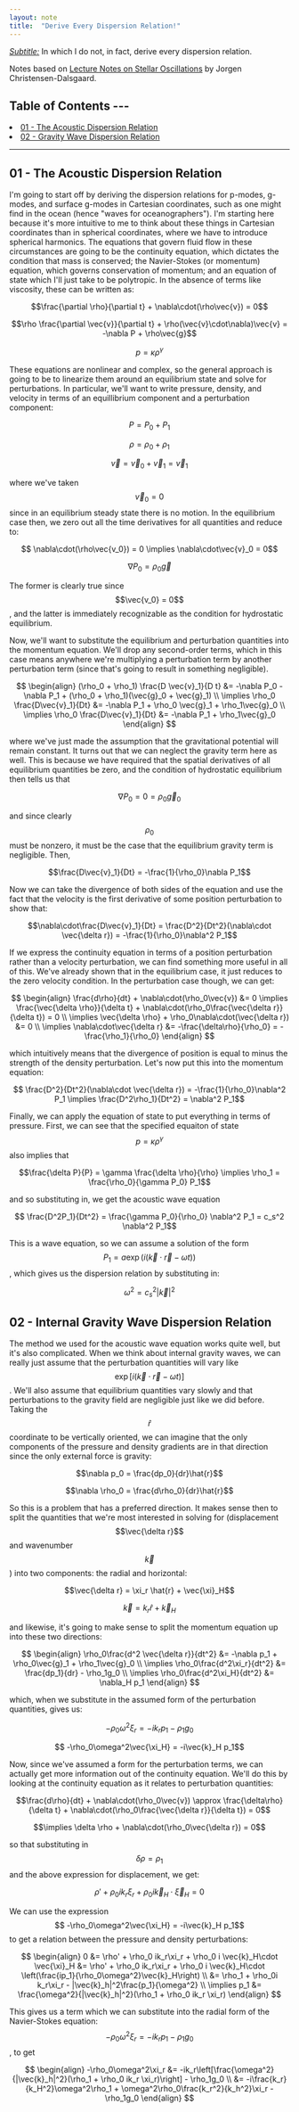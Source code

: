 ```yaml
---
layout: note
title:  "Derive Every Dispersion Relation!"
---
```


<ins>*Subtitle:*</ins> In which I do not, in fact, derive every dispersion relation.

Notes based on [Lecture Notes on Stellar Oscillations](https://users-phys.au.dk/jcd/oscilnotes/Lecture_Notes_on_Stellar_Oscillations.pdf) by Jorgen Christensen-Dalsgaard.

<p>
    <h2>Table of Contents ---</h2>
<list>
    <li><a href="#cartesian-acoustic">01 - The Acoustic Dispersion Relation</a></li>
    <li><a href="#cartesian-gravity">02 - Gravity Wave Dispersion Relation</a></li>
</list>
<hr>
</p>


<h2 id="cartesian-acoustic">01 - The Acoustic Dispersion Relation</h2>

I'm going to start off by deriving the dispersion relations for p-modes, g-modes, and surface g-modes in Cartesian coordinates, such as one might find in the ocean (hence "waves for oceanographers"). I'm starting here because it's more intuitive to me to think about these things in Cartesian coordinates than in spherical coordinates, where we have to introduce spherical harmonics. The equations that govern fluid flow in these circumstances are going to be the continuity equation, which dictates the condition that mass is conserved; the Navier-Stokes (or momentum) equation, which governs conservation of momentum; and an equation of state which I'll just take to be polytropic. In the absence of terms like viscosity, these can be written as:

$$\frac{\partial \rho}{\partial t} + \nabla\cdot(\rho\vec{v}) = 0$$

$$\rho \frac{\partial \vec{v}}{\partial t} + \rho(\vec{v}\cdot\nabla)\vec{v} = -\nabla P + \rho\vec{g}$$

$$p = \kappa \rho^{\gamma}$$

These equations are nonlinear and complex, so the general approach is going to be to linearize them around an equilibrium state and solve for perturbations. In particular, we'll want to write pressure, density, and velocity in terms of an equillibrium component and a perturbation component:

$$P = P_0 + P_1$$

$$\rho = \rho_0 + \rho_1$$

$$\vec{v} = \vec{v}_0 + \vec{v}_1 = \vec{v}_1$$

where we've taken $$\vec{v}_0 = 0$$ since in an equilibrium steady state there is no motion. In the equilibrium case then, we zero out all the time derivatives for all quantities and reduce to:

$$ \nabla\cdot(\rho\vec{v_0}) = 0 \implies \nabla\cdot\vec{v}_0 = 0$$

$$\nabla P_0 = \rho_0\vec{g}$$

The former is clearly true since $$\vec{v_0} = 0$$, and the latter is immediately recognizable as the condition for hydrostatic equilibrium. 

Now, we'll want to substitute the equilibrium and perturbation quantities into the momentum equation. We'll drop any second-order terms, which in this case means anywhere we're multiplying a perturbation term by another perturbation term (since that's going to result in something negligible).

$$
\begin{align}
    (\rho_0 + \rho_1) \frac{D \vec{v}_1}{D t} &= -\nabla P_0 - \nabla P_1 + (\rho_0 + \rho_1)(\vec{g}_0 + \vec{g}_1) \\
    \implies \rho_0 \frac{D\vec{v}_1}{Dt} &= -\nabla P_1 + \rho_0 \vec{g}_1 + \rho_1\vec{g}_0 \\
    \implies \rho_0 \frac{D\vec{v}_1}{Dt} &= -\nabla P_1 + \rho_1\vec{g}_0
\end{align}
$$

where we've just made the assumption that the gravitational potential will remain constant. It turns out that we can neglect the gravity term here as well. This is because we have required that the spatial derivatives of all equilibrium quantities be zero, and the condition of hydrostatic equilibrium then tells us that

$$\nabla P_0 = 0 = \rho_0\vec{g}_0$$

and since clearly $$\rho_0$$ must be nonzero, it must be the case that the equilibrium gravity term is negligible. Then,

$$\frac{D\vec{v}_1}{Dt} = -\frac{1}{\rho_0}\nabla P_1$$

Now we can take the divergence of both sides of the equation and use the fact that the velocity is the first derivative of some position perturbation to show that:

$$\nabla\cdot\frac{D\vec{v}_1}{Dt} = \frac{D^2}{Dt^2}(\nabla\cdot \vec{\delta r}) =  -\frac{1}{\rho_0}\nabla^2 P_1$$

If we express the continuity equation in terms of a position perturbation rather than a velocity perturbation, we can find something more useful in all of this. We've already shown that in the equilibrium case, it just reduces to the zero velocity condition. In the perturbation case though, we can get:

$$
\begin{align}
    \frac{d\rho}{dt} + \nabla\cdot(\rho_0\vec{v}) &= 0 \implies \frac{\vec{\delta \rho}}{\delta t} + \nabla\cdot(\rho_0\frac{\vec{\delta r}}{\delta t}) = 0 \\
    \implies \vec{\delta \rho} + \rho_0\nabla\cdot(\vec{\delta r}) &= 0 \\
    \implies \nabla\cdot\vec{\delta r} &= -\frac{\delta\rho}{\rho_0} = -\frac{\rho_1}{\rho_0}
\end{align}
$$

which intuitively means that the divergence of position is equal to minus the strength of the density perturbation. Let's now put this into the momentum equation:

$$ \frac{D^2}{Dt^2}(\nabla\cdot \vec{\delta r}) =  -\frac{1}{\rho_0}\nabla^2 P_1 \implies  \frac{D^2\rho_1}{Dt^2} = \nabla^2 P_1$$

Finally, we can apply the equation of state to put everything in terms of pressure. First, we can see that the specified equaiton of state $$p = \kappa \rho^\gamma$$ also implies that 

$$\frac{\delta P}{P} = \gamma \frac{\delta \rho}{\rho} \implies \rho_1 = \frac{\rho_0}{\gamma P_0} P_1$$

and so substituting in, we get the acoustic wave equation

$$ \frac{D^2P_1}{Dt^2} = \frac{\gamma P_0}{\rho_0} \nabla^2 P_1 = c_s^2 \nabla^2 P_1$$

This is a wave equation, so we can assume a solution of the form $$P_1 = a\exp(i(\vec{k}\cdot\vec{r} - \omega t))$$, which gives us the dispersion relation by substituting in:

$$ \omega^2 = c_s^2 |\vec{k}|^2 $$

<h2 id="cartesian-gravity">02 - Internal Gravity Wave Dispersion Relation</h2>

The method we used for the acoustic wave equation works quite well, but it's also complicated. When we think about internal gravity waves, we can really just assume that the perturbation quantities will vary like $$\exp[i(\vec{k}\cdot\vec{r} - \omega t)]$$. We'll also assume that equilibrium quantities vary slowly and that perturbations to the gravity field are negligible just like we did before. Taking the $$\hat{r}$$ coordinate to be vertically oriented, we can imagine that the only components of the pressure and density gradients are in that direction since the only external force is gravity:

$$\nabla p_0 = \frac{dp_0}{dr}\hat{r}$$

$$\nabla \rho_0 = \frac{d\rho_0}{dr}\hat{r}$$

So this is a problem that has a preferred direction. It makes sense then to split the quantities that we're most interested in solving for (displacement $$\vec{\delta r}$$ and wavenumber $$\vec{k}$$) into two components: the radial and horizontal:

$$\vec{\delta r} = \xi_r \hat{r} + \vec{\xi}_H$$

$$\vec{k} = k_r\hat{r} + \vec{k}_H$$

and likewise, it's going to make sense to split the momentum equation up into these two directions:

$$
\begin{align}
    \rho_0\frac{d^2 \vec{\delta r}}{dt^2} &= -\nabla p_1 + \rho_0\vec{g}_1 + \rho_1\vec{g}_0 \\
    \implies \rho_0\frac{d^2\xi_r}{dt^2} &= \frac{dp_1}{dr} - \rho_1g_0 \\
    \implies \rho_0\frac{d^2\xi_H}{dt^2} &= \nabla_H p_1
\end{align}
$$

which, when we substitute in the assumed form of the perturbation quantities, gives us:

$$-\rho_0\omega^2\xi_r = -ik_rp_1 - \rho_1g_0$$

$$ -\rho_0\omega^2\vec{\xi_H} = -i\vec{k}_H p_1$$

Now, since we've assumed a form for the perturbation terms, we can actually get more information out of the continuity equation. We'll do this by looking at the continuity equation as it relates to perturbation quantities:

$$\frac{d\rho}{dt} + \nabla\cdot(\rho_0\vec{v}) \approx \frac{\delta\rho}{\delta t} + \nabla\cdot(\rho_0\frac{\vec{\delta r}}{\delta t}) = 0$$

$$\implies \delta \rho + \nabla\cdot(\rho_0\vec{\delta r}) = 0$$

so that substituting in $$\delta \rho = \rho_1$$ and the above expression for displacement, we get:

$$\rho' + \rho_0 ik_r\xi_r + \rho_0 i \vec{k}_H\cdot \vec{\xi}_H = 0$$

We can use the expression $$ -\rho_0\omega^2\vec{\xi_H} = -i\vec{k}_H p_1$$ to get a relation between the pressure and density perturbations:

$$
\begin{align}
    0 &= \rho' + \rho_0 ik_r\xi_r + \rho_0 i \vec{k}_H\cdot \vec{\xi}_H &= \rho' + \rho_0 ik_r\xi_r + \rho_0 i \vec{k}_H\cdot \left(\frac{ip_1}{\rho_0\omega^2}\vec{k}_H\right) \\
    &= \rho_1 + \rho_0i k_r\xi_r - |\vec{k}_h|^2\frac{p_1}{\omega^2} \\
    \implies p_1 &= \frac{\omega^2}{|\vec{k}_h|^2}(\rho_1 + \rho_0 ik_r \xi_r)
\end{align}
$$

This gives us a term which we can substitute into the radial form of the Navier-Stokes equation: $$-\rho_0\omega^2\xi_r = -ik_rp_1 - \rho_1g_0$$, to get

$$
\begin{align}
    -\rho_0\omega^2\xi_r &= -ik_r\left[\frac{\omega^2}{|\vec{k}_h|^2}(\rho_1 + \rho_0 ik_r \xi_r)\right] - \rho_1g_0 \\
    &= -i\frac{k_r}{k_H^2}\omega^2\rho_1 + \omega^2\rho_0\frac{k_r^2}{k_h^2}\xi_r - \rho_1g_0 
\end{align}
$$